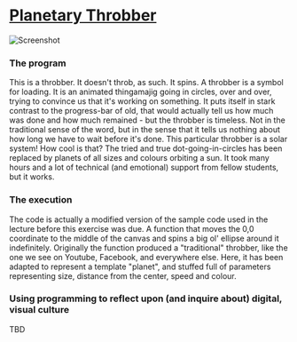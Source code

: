 # [Planetary Throbber](https://rawgit.com/MagnusJMJ/APME/master/miniex3/index.html)
![Screenshot](https://github.com/MagnusJMJ/APME/blob/master/miniex3/planetaryThrobber.png)

### The program
This is a throbber. It doesn't throb, as such. It spins.
A throbber is a symbol for loading. It is an animated thingamajig going in circles, over and over, trying to convince us that it's working on something. It puts itself in stark contrast to the progress-bar of old, that would actually tell us how much was done and how much remained - but the throbber is timeless. Not in the traditional sense of the word, but in the sense that it tells us nothing about how long we have to wait before it's done. This particular throbber is a solar system! How cool is that? The tried and true dot-going-in-circles has been replaced by planets of all sizes and colours orbiting a sun. It took many hours and a lot of technical (and emotional) support from fellow students, but it works.

### The execution
The code is actually a modified version of the sample code used in the lecture before this exercise was due. A function that moves the 0,0 coordinate to the middle of the canvas and spins a big ol' ellipse around it indefinitely. Originally the function produced a "traditional" throbber, like the one we see on Youtube, Facebook, and everywhere else. Here, it has been adapted to represent a template "planet", and stuffed full of parameters representing size, distance from the center, speed and colour.

### Using programming to reflect upon (and inquire about) digital, visual culture
TBD

